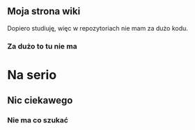 ## Moja strona wiki

Dopiero studiuję, więc w repozytoriach nie mam za dużo kodu.

### Za dużo to tu nie ma


# Na serio
## Nic ciekawego
### Nie ma co szukać

